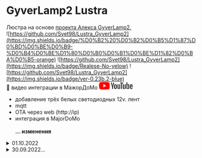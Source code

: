 # GyverLamp2 Lustra
Люстра на основе [проекта Алекса GyverLamp2.](https://github.com/AlexGyver/GyverLamp2)
<br>
![https://github.com/Svet98/Lustra_GyverLamp2](https://img.shields.io/badge/%D0%B2%20%D0%B2%D0%B5%D1%87%D0%BD%D0%BE%D0%B9-%D0%B4%D0%BE%D1%80%D0%B0%D0%B1%D0%BE%D1%82%D0%BA%D0%B5-orange) ![https://github.com/Svet98/Lustra_GyverLamp2](https://img.shields.io/badge/Realese-No-yelow) ![https://github.com/Svet98/Lustra_GyverLamp2](https://img.shields.io/badge/ver-0.23b.2-blue)
<br>
:black_square_button: видео интеграции в МажорДоМо
[![ ](https://github.com/Svet98/MajorDoMo-R4S-teapot/blob/main/jpg/yt_logo_rgb_light.png?raw=true)](https://www.youtube.com/svet740)
<br>

- добавление трёх белых светодиодных 12v. лент
- mqtt
- ОТА через web (http://ip)
- интеграция в MajorDoMo
<br><br>
<b>...  изменения</b>
<details>
<summary> 01.10.2022</summary><br>
  - MQTT</b>, добавлено (для отправки mqtt id/cmd/тема):

![image](https://user-images.githubusercontent.com/35732065/199292474-8662f5e3-4a14-426e-81f9-fad724c4b6d8.png)
<br>
  - <b>SSDP</b> добавлено отображение устройства в сети.<br>
![image](https://github.com/Svet98/Lustra_GyverLamp2/blob/main/docs/ssdp.png?raw=true)
</details>

<details>
<summary>30.09.2022...</summary>
  - [x] добавлен протокол mqtt для управления белыми лед лентами и основными функциями GyverLamp2 <br>
  - [x] mqtt сообщаяет состояние устройства в сети, LWT

</details> 
